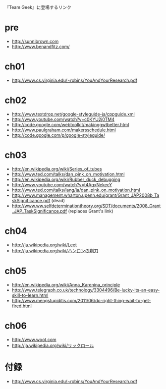 『Team Geek』に登場するリンク

# pre
* http://sunnibrown.com
* http://www.benandfitz.com/

# ch01
* http://www.cs.virginia.edu/~robins/YouAndYourResearch.pdf

# ch02
* http://www.textdrop.net/google-styleguide-ja/cppguide.xml
* http://www.youtube.com/watch?v=c0KYU2j0TM4
* http://code.google.com/webtoolkit/makinggwtbetter.html
* http://www.paulgraham.com/makersschedule.html
* http://code.google.com/p/google-styleguide/

# ch03
* http://en.wikipedia.org/wiki/Series_of_tubes
* http://www.ted.com/talks/dan_pink_on_motivation.html
* http://en.wikipedia.org/wiki/Rubber_duck_debugging
* http://www.youtube.com/watch?v=t4AqxNekecY
* http://www.ted.com/talks/lang/ja/dan_pink_on_motivation.html
* http://www.management.wharton.upenn.edu/grant/Grant_JAP2008b_TaskSignificance.pdf (dead)
* http://www.ww.selfdeterminationtheory.org/SDT/documents/2008_Grant_JAP_TaskSignificance.pdf (replaces Grant's link)

# ch04
* http://ja.wikipedia.org/wiki/Leet
* http://ja.wikipedia.org/wiki/ハンロンの剃刀

# ch05
* http://en.wikipedia.org/wiki/Anna_Karenina_principle
* http://www.telegraph.co.uk/technology/3304496/Be-lucky-its-an-easy-skill-to-learn.html
* http://www.mengstupiditis.com/2011/06/do-right-thing-wait-to-get-fired.html

# ch06
* http://www.woot.com
* http://ja.wikipedia.org/wiki/リックロール

# 付録
* http://www.cs.virginia.edu/~robins/YouAndYourResearch.pdf
